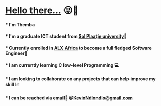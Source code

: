# **<ins>Hello there...** :stuck_out_tongue_winking_eye::wave:</ins>
#### * I'm Themba
#### * I'm a graduate ICT student from [Sol Plaatje university](https://www.spu.ac.za/):green_book:
#### * Currently enrolled in [ALX Africa](https://www.alxafrica.com/) to become a full fledged Software Engineer:green_book:
#### * I am currently learning C low-level Programming :computer:
#### * I am looking to collaborate on any projects that can help improve my skill :chart_with_upwards_trend:
#### * I can be reached via email:incoming_envelope: [@KevinNdlondlo@gmail.com](mailto:KevinNdlondlo@gmail.com)
